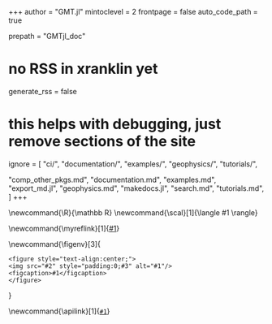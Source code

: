 <!--
Add here global page variables to use throughout your website.
-->
+++
author = "GMT.jl"
mintoclevel = 2
frontpage = false
auto_code_path = true

prepath = "GMTjl_doc"

# no RSS in xranklin yet
generate_rss = false

# this helps with debugging, just remove sections of the site
ignore = [
  "ci/",
  "documentation/",
  "examples/",
  "geophysics/",
  "tutorials/",

  "comp_other_pkgs.md",
  "documentation.md",
  "examples.md",
  "export_md.jl",
  "geophysics.md",
  "makedocs.jl",
  "search.md",
  "tutorials.md",
]
+++

<!--
Add here global latex commands to use throughout your pages.
-->
\newcommand{\R}{\mathbb R}
\newcommand{\scal}[1]{\langle #1 \rangle}

<!-- myreflink{Basic Tutorial} expands to [Basic Tutorial](link_to_that) -->
\newcommand{\myreflink}[1]{[#1](\reflink{#1})}

\newcommand{\figenv}[3]{
~~~
<figure style="text-align:center;">
<img src="#2" style="padding:0;#3" alt="#1"/>
<figcaption>#1</figcaption>
</figure>
~~~
}

\newcommand{\apilink}[1]{[`#1`](/api/##1)}
